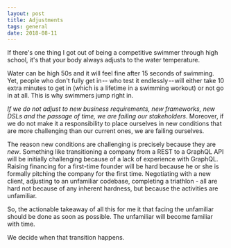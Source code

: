 ```yaml
---
layout: post
title: Adjustments
tags: general
date: 2018-08-11
---
```


If there's one thing I got out of being a competitive swimmer through high school, it's that your body always adjusts to the water temperature.

Water can be high 50s and it will feel fine after 15 seconds of swimming. Yet, people who don't fully get in -- who test it endlessly -- will either take 10 extra minutes to get in (which is a lifetime in a swimming workout) or not go in at all. This is why swimmers jump right in.

*If we do not adjust to new business requirements, new frameworks, new DSLs and the passage of time, we are failing our stakeholders*. Moreover, if we do not make it a responsibility to place ourselves in new conditions that are more challenging than our current ones, we are failing ourselves.

The reason new conditions are challenging is precisely because they are *new*. Something like transitioning a company from a REST to a GraphQL API will be initially challenging because of a lack of experience with GraphQL. Raising financing for a first-time founder will be hard because he or she is formally pitching the company for the first time. Negotiating with a new client, adjusting to an unfamiliar codebase, completing a triathlon - all are hard not because of any inherent hardness, but because the activities are unfamiliar.

So, the actionable takeaway of all this for me it that facing the unfamiliar should be done as soon as possible. The unfamiliar will become familiar with time.

We decide when that transition happens.

